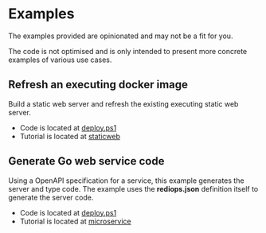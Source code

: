 # Examples

The examples provided are opinionated and may not be a fit for you.

The code is not optimised and is only intended to present 
more concrete examples of various use cases.


## Refresh an executing docker image

Build a static web server and refresh the existing
executing static web server.

* Code is located at [deploy.ps1](src/powershell/static/deploy.ps1)
* Tutorial is located at [staticweb](../guide/tutorial/staticweb.md)

## Generate Go web service code

Using a OpenAPI specification for a service, this example
generates the server and type code.  The example uses the **rediops.json** definition itself 
to generate the server code.


* Code is located at [deploy.ps1](src/powershell/microsservice/deploy.ps1)
* Tutorial is located at [microservice](../guide/tutorial/microservice.md)